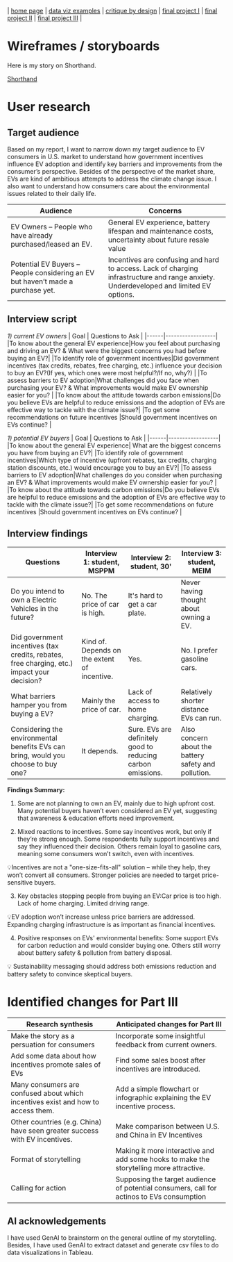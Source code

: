 | [home page](https://myrashen.github.io/Shihan-Shen-portfolio/) | [data viz examples](dataviz-examples) | [critique by design](critique-by-design) | [final project I](final-project-part-one) | [final project II](final-project-part-two) | [final project III](final-project-part-three) |

# Wireframes / storyboards

Here is my story on Shorthand.

[Shorthand](https://carnegiemellon.shorthandstories.com/copy/index.html)

# User research 

## Target audience

Based on my report, I want to narrow down my target audience to EV consumers in U.S. market to understand how government incentives influence EV adoption and identify key barriers and improvements from the consumer’s perspective. Besides of the perspective of the market share, EVs are kind of ambitious attempts to address the climate change issue. I also want to understand how consumers care about the environmental issues related to their daily life. 

| Audience | Concerns |
|------|------------------|
|EV Owners – People who have already purchased/leased an EV. |General EV experience, battery lifespan and maintenance costs, uncertainty about future resale value |
|Potential EV Buyers – People considering an EV but haven’t made a purchase yet.| Incentives are confusing and hard to access. Lack of charging infrastructure and range anxiety. Underdeveloped and limited EV options.|

## Interview script

*1) current EV owners*
| Goal | Questions to Ask |
|------|------------------|
|To know about the general EV experience|How you feel about purchasing and driving an EV? & What were the biggest concerns you had before buying an EV?|
|To identify role of government incentives|Did government incentives (tax credits, rebates, free charging, etc.) influence your decision to buy an EV?(If yes, which ones were most helpful?/If no, why?) |
|To assess barriers to EV adoption|What challenges did you face when purchasing your EV? & What improvements would make EV ownership easier for you? |
|To know about the attitude towards carbon emissions|Do you believe EVs are helpful to reduce emissions and the adoption of EVs are effective way to tackle with the climate issue?|
|To get some recommendations on future incentives |Should government incentives on EVs continue? |

*1) potential EV buyers*
| Goal | Questions to Ask |
|------|------------------|
|To know about the general EV experience| What are the biggest concerns you have from buying an EV?|
|To identify role of government incentives|Which type of incentive (upfront rebates, tax credits, charging station discounts, etc.) would encourage you to buy an EV?|
|To assess barriers to EV adoption|What challenges do you consider when purchasing an EV? & What improvements would make EV ownership easier for you? |
|To know about the attitude towards carbon emissions|Do you believe EVs are helpful to reduce emissions and the adoption of EVs are effective way to tackle with the climate issue?|
|To get some recommendations on future incentives |Should government incentives on EVs continue? |



## Interview findings

| Questions               | Interview 1: student, MSPPM | Interview 2: student, 30' | Interview 3: student, MEIM |
|-------------------------|--------------------------------|-------------|-------------|
|Do you intend to own a Electric Vehicles in the future? | No. The price of car is high. | It's hard to get a car plate. | Never having thought about owning a EV. |
|Did government incentives (tax credits, rebates, free charging, etc.) impact your decision? |  Kind of. Depends on the extent of incentive.  | Yes.  | No. I prefer gasoline cars.|
|What barriers hamper you from buying a EV?|Mainly the price of car.|Lack of access to home charging.| Relatively shorter distance EVs can run.|
|Considering the environmental benefits EVs can bring, would you choose to buy one?|It depends.|Sure. EVs are definitely good to reducing carbon emissions.| Also concern about the battery safety and pollution.|




**Findings Summary:**
1) Some are not planning to own an EV, mainly due to high upfront cost. Many potential buyers haven’t even considered an EV yet, suggesting that awareness & education efforts need improvement.
   
2) Mixed reactions to incentives. Some say incentives work, but only if they’re strong enough. Some respondents fully support incentives and say they influenced their decision. Others remain loyal to gasoline cars, meaning some consumers won’t switch, even with incentives.
   
💡Incentives are not a "one-size-fits-all" solution – while they help, they won’t convert all consumers. Stronger policies are needed to target price-sensitive buyers.

3) Key obstacles stopping people from buying an EV:Car price is too high. Lack of home charging. Limited driving range.
   
💡EV adoption won’t increase unless price barriers are addressed. Expanding charging infrastructure is as important as financial incentives.

4) Positive responses on EVs' environmental benefits: Some support EVs for carbon reduction and would consider buying one. Others still worry about battery safety & pollution from battery disposal.
   
💡 Sustainability messaging should address both emissions reduction and battery safety to convince skeptical buyers.




# Identified changes for Part III

| Research synthesis                       | Anticipated changes for Part III                                                |
|------------------------------------------|---------------------------------------------------------------------------------|
|Make the story as a persuation for consumers |Incorporate some insightful feedback from current owners.         | 
|Add some data about how incentives promote sales of EVs | Find some sales boost after incentives are introduced.  |
|Many consumers are confused about which incentives exist and how to access them.|Add a simple flowchart or infographic explaining the EV incentive process.|
|Other countries (e.g. China) have seen greater success with EV incentives.|Make comparison between U.S. and China in EV Incentives|
|Format of storytelling| Making it more interactive and add some hooks to make the storytelling more attractive. | 
|Calling for action|Supposing the target audience of potential consumers, call for actinos to EVs consumption| 



## AI acknowledgements
I have used GenAI to brainstorm on the general outline of my storytelling. Besides, I have used GenAI to extract dataset and generate csv files to do data visualizations in Tableau.
